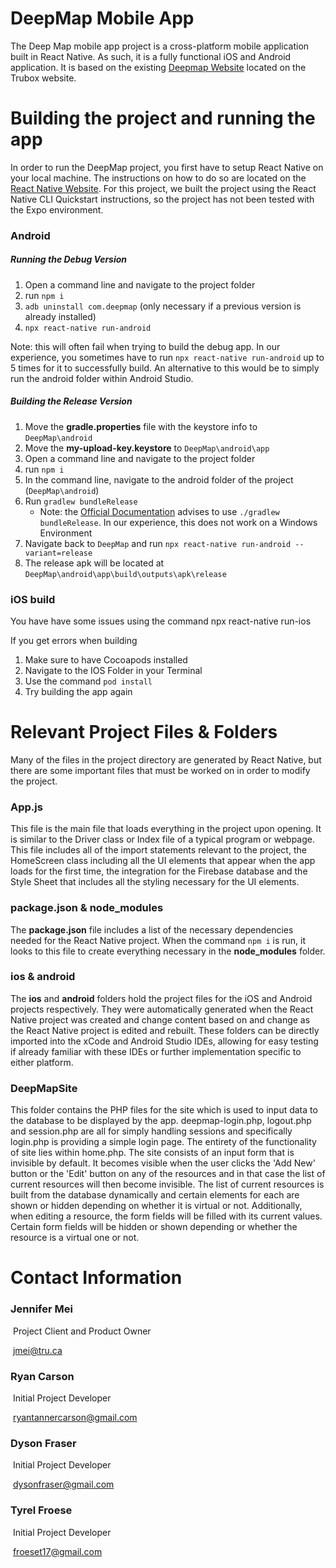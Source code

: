 # DeepMap Mobile App

The Deep Map mobile app project is a cross-platform mobile application built in React Native. As such, it is a fully functional iOS and Android application. It is based on the existing [Deepmap Website](https://github.com/djryancarson/Deep-Map) located on the Trubox website.

# Building the project and running the app

In order to run the DeepMap project, you first have to setup React Native on your local machine. The instructions on how to do so are located on the [React Native Website](https://reactnative.dev/docs/environment-setup). For this project, we built the project using the React Native CLI Quickstart instructions, so the project has not been tested with the Expo environment.

### Android

##### Running the Debug Version

1. Open a command line and navigate to the project folder 
2. run `npm i`
3. `adb uninstall com.deepmap` (only necessary if a previous version is already installed)
4. `npx react-native run-android`

Note: this will often fail when trying to build the debug app. In our experience, you sometimes have to run `npx react-native run-android` up to 5 times for it to successfully build. An alternative to this would be to simply run the android folder within Android Studio.

##### Building the Release Version

1. Move the **gradle.properties** file with the keystore info to `DeepMap\android`
2. Move the **my-upload-key.keystore** to `DeepMap\android\app`
3. Open a command line and navigate to the project folder 
4. run `npm i`
5. In the command line, navigate to the android folder of the project (`DeepMap\android`)
6. Run `gradlew bundleRelease`
   * Note: the [Official Documentation](https://reactnative.dev/docs/signed-apk-android) advises to use `./gradlew bundleRelease`. In our experience, this does not work on a Windows Environment
7. Navigate back to `DeepMap` and run `npx react-native run-android --variant=release`
8. The release apk will be located at `DeepMap\android\app\build\outputs\apk\release`


### iOS build

You have have some issues using the command npx react-native run-ios

If you get errors when building 
 1. Make sure to have Cocoapods installed
 2. Navigate to the IOS Folder in your Terminal
 3. Use the command `pod install`
 4. Try building the app again

# Relevant Project Files & Folders

Many of the files in the project directory are generated by React Native, but there are some important files that must be worked on in order to modify the project.

### App.js

This file is the main file that loads everything in the project upon opening. It is similar to the Driver class or Index file of a typical program or webpage. This file includes all of the import statements relevant to the project, the HomeScreen class including all the UI elements that appear when the app loads for the first time, the integration for the Firebase database and the Style Sheet that includes all the styling necessary for the UI elements.

### package.json & node_modules

The **package.json** file includes a list of the necessary dependencies needed for the React Native project. When the command `npm i` is run, it looks to this file to create everything necessary in the **node_modules** folder.

### ios & android

The **ios** and **android** folders hold the project files for the iOS and Android projects respectively. They were automatically generated when the React Native project was created and change content based on and change as the React Native project is edited and rebuilt. These folders can be directly imported into the xCode and Android Studio IDEs, allowing for easy testing if already familiar with these IDEs or further implementation specific to either platform.

### DeepMapSite

This folder contains the PHP files for the site which is used to input data to the database to be displayed by the app. deepmap-login.php, logout.php and session.php are all for simply handling sessions and specifically login.php is providing a simple login page. The entirety of the functionality of site lies within home.php. The site consists of an input form that is invisible by default. It becomes visible when the user clicks the 'Add New' button or the 'Edit' button on any of the resources and in that case the list of current resources will then become invisible. The list of current resources is built from the database dynamically and certain elements for each are shown or hidden depending on whether it is virtual or not. Additionally, when editing a resource, the form fields will be filled with its current values. Certain form fields will be hidden or shown depending or whether the resource is a virtual one or not.


# Contact Information

### Jennifer Mei

​	Project Client and Product Owner

​	[jmei@tru.ca](mailto:jmei@tru.ca)

### Ryan Carson

​	Initial Project Developer

​	ryantannercarson@gmail.com

### Dyson Fraser

​	Initial Project Developer

​	dysonfraser@gmail.com

### Tyrel Froese

​	Initial Project Developer

​	froeset17@gmail.com